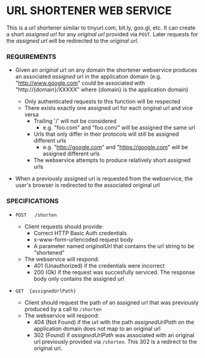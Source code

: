 # URL SHORTENER WEB SERVICE
This is a url shortener similar to tinyurl.com, bit.ly, goo.gl, etc. It can create a short *assigned url* for
any *original url* provided via `POST`. Later requests for the *assigned url* will be redirected to the *original url*.

### REQUIREMENTS

  * Given an *original* url on any domain the shortener webservice produces an associated *assigned* url
    in the application domain (e.g. "http://www.google.com" could be associated with "http://{domain}/XXXXX"
    where {domain} is the application domain)
    * Only authenticated requests to this function will be respected
    * There exists exactly one assigned url for each original url and vice versa
       * Trailing '/' will not be considered
          * e.g. "foo.com" and "foo.com/" will be assigned the same url
       * Urls that only differ in their protocols will still be assigned different urls
          * e.g. "http://google.com" and "https://google.com" will be assigned different urls
      * The webservice attempts to produce relatively short assigned urls

  * When a previously assigned url is requested from the webservice, the user's browser
    is redirected to the associated original url

### SPECIFICATIONS

  * `POST   /shorten`
    * Client requests should provide:
      * Correct HTTP Basic Auth credentials
      * x-www-form-urlencoded request body
      * A parameter named *originalUrl* that contains the url string to be "shortened"
    * The webservice will respond:
      * 401 (Unauthorized) if the credentials were incorrect
      * 200 (Ok) if the request was succesfully serviced. The response body only contains the assigned url

  * `GET  {assignedUrlPath}`
    * Client should request the path of an assigned url that was previously produced by a call to `/shorten`
    * The webservice will respond:
      * 404 (Not Found) if the url with the path *assignedUrlPath* on the application domain does not map to an
        original url
      * 302 (Found) if *assignedUrlPath* was associated with an original url previously provided via `/shorten`.
        This 302 is a redirect to the original url.